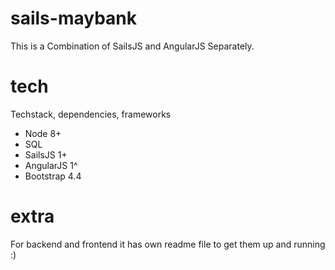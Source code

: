 # sails-maybank

This is a Combination of SailsJS and AngularJS Separately. 

# tech

Techstack, dependencies, frameworks

+ Node 8+
+ SQL
+ SailsJS 1+
+ AngularJS 1^
+ Bootstrap 4.4

# extra
 
For backend and frontend it has own readme file to get them up and running :)